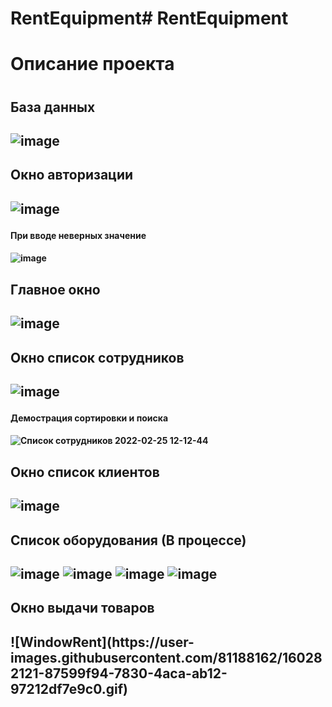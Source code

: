# RentEquipment# RentEquipment
<h1>Описание проекта<h1>

  
<h2>База данных<h2>

![image](https://user-images.githubusercontent.com/81188162/155682087-658932b8-fd4c-44c2-8d44-9f8270a8df36.png)


<h2>Окно авторизации<h2>
  
![image](https://user-images.githubusercontent.com/81188162/155681075-387f6946-38ef-4b0e-abf2-5c490da6e1fc.png)

<h4>При вводе неверных значение<h4>
  
![image](https://user-images.githubusercontent.com/81188162/155681124-7d21b23a-9d1e-4194-bfe9-afc15badc993.png)

<h2>Главное окно<h2>
  
![image](https://user-images.githubusercontent.com/81188162/155681232-4f70045f-a660-4244-a6de-5d904c7708e5.png)

<h2>Окно список сотрудников <h2>
  
![image](https://user-images.githubusercontent.com/81188162/155681362-514968f4-f282-47ee-8802-0cb7c833138a.png)

<h4>Демострация сортировки и поиска <h4> 
  
![Список сотрудников 2022-02-25 12-12-44](https://user-images.githubusercontent.com/81188162/155688443-a5eb3565-c794-4b77-832a-b1e41a21f405.gif)

  
<h2>Окно список клиентов <h2>

![image](https://user-images.githubusercontent.com/81188162/155681427-25134236-96d4-4550-9b6a-2b8bfc62107c.png)

<h2>Список оборудования (В процессе)<h2>

![image](https://user-images.githubusercontent.com/81188162/156891567-61a50516-c2da-4b52-a0a0-5ae163f8bd3d.png)
  ![image](https://user-images.githubusercontent.com/81188162/156891644-61b74ab3-1d56-4d09-b7fe-db51435707cb.png)
  ![image](https://user-images.githubusercontent.com/81188162/156891669-e7bd3860-e85a-42bc-830c-38d5a0b63947.png)
![image](https://user-images.githubusercontent.com/81188162/156891773-894c71f8-f1f6-42d0-8880-7d178e2a9c4b.png)


  
  

<h2>Окно выдачи товаров <h2>
 ![WindowRent](https://user-images.githubusercontent.com/81188162/160282121-87599f94-7830-4aca-ab12-97212df7e9c0.gif)
 



